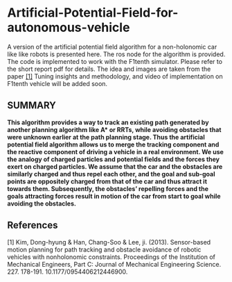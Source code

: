 # Artificial-Potential-Field-for-autonomous-vehicle
A version of the artificial potential field algorithm for a non-holonomic car like like robots is presented here. The ros node for the algorithm is provided. The code is implemented to work with the F1tenth simulator.  Please refer to the short report pdf for details. 
The idea and images are taken from the paper [[1]](#1)
Tuning insights and methodology, and video of implementation on F1tenth vehicle will be added soon.
## SUMMARY
__This algorithm provides a way to track an existing path generated by another planning algorithm like A* or RRTs, while avoiding obstacles that were unknown earlier at the path planning
stage. Thus the artificial potential field algorithm allows us to merge the tracking component
and the reactive component of driving a vehicle in a real environment. We use the analogy
of charged particles and potential fields and the forces they exert on charged particles. We
assume that the car and the obstacles are similarly charged and thus repel each other, and the
goal and sub-goal points are oppositely charged from that of the car and thus attract it towards
them. Subsequently, the obstacles’ repelling forces and the goals attracting forces result in
motion of the car from start to goal while avoiding the obstacles.__
## References
<a id="1">[1]</a> Kim, Dong-hyung & Han, Chang-Soo & Lee, ji. (2013). Sensor-based motion planning for path tracking and obstacle avoidance of robotic vehicles with nonholonomic constraints. Proceedings of the Institution of Mechanical Engineers, Part C: Journal of Mechanical Engineering Science. 227. 178-191. 10.1177/0954406212446900. 
